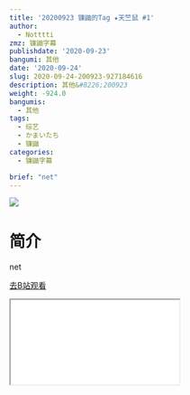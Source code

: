 ```yaml
---
title: '20200923 镰鼬的Tag ★天竺鼠 #1'
author:
  - Notttti
zmz: 镰鼬字幕
publishdate: '2020-09-23'
bangumi: 其他
date: '2020-09-24'
slug: 2020-09-24-200923-927184616
description: 其他&#8226;200923
weight: -924.0
bangumis:
  - 其他
tags:
  - 综艺
  - かまいたち
  - 镰鼬
categories:
  - 镰鼬字幕

brief: "net"
---
```

![](https://raw.githubusercontent.com/tcgriffith/owaraisite/master/static/tmpimg/f0f9a5df68148f99887ccdb4674ff9fc304d8495.jpg.480.jpg)
# 简介  
net  

[去B站观看](https://www.bilibili.com/video/av927184616/)
<div class ="resp-container"><iframe class="testiframe" src="//player.bilibili.com/player.html?aid=927184616"", scrolling="no", allowfullscreen="true" > </iframe></div> 
